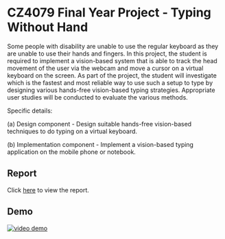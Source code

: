 # CZ4079 Final Year Project - Typing Without Hand

Some people with disability are unable to use the regular keyboard as they are unable to use their hands and fingers. In this project, the student is required to implement a vision-based system that is able to track the head movement of the user via the webcam and move a cursor on a virtual keyboard on the screen. As part of the project, the student will investigate which is the fastest and most reliable way to use such a setup to type by designing various hands-free vision-based typing strategies. Appropriate user studies will be conducted to evaluate the various methods.

Specific details:

(a) Design component - Design suitable hands-free vision-based techniques to do typing on a virtual keyboard.

(b) Implementation component - Implement a vision-based typing application on the mobile phone or notebook.

## Report

Click [here](https://dr.ntu.edu.sg/handle/10356/165992) to view the report.

## Demo

[![video demo](https://img.youtube.com/vi/WhtghbbTQO0/0.jpg)](https://www.youtube.com/watch?v=WhtghbbTQO0)
